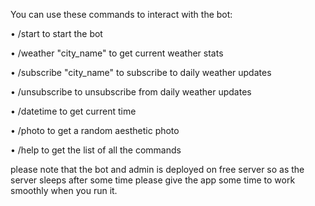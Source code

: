 You can use these commands to interact with the bot: 

 • /start to start the bot

 • /weather "city_name" to get current weather stats

 • /subscribe "city_name" to subscribe to daily weather updates 

 • /unsubscribe to unsubscribe from daily weather updates 

 • /datetime to get current time 

 • /photo to get a random aesthetic photo

 • /help to get the list of all the commands

please note that the bot and admin is deployed on free server so as the server sleeps after some time please give the app some time to work smoothly when you run it.
